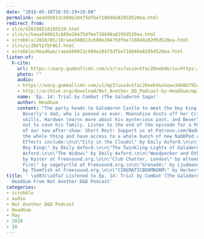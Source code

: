 ```yaml
---
date: "2018-05-10T16:55:29+10:00"
permalink: aea560813c689e28475dfbe718848a8295d520ea.html
redirect_from:
- sl/n/d20180510165529.html
- sl/n/s/haea560813c689e28475dfbe718848a8295d520ea.html
- scrobble/2018/05/10/aea560813c689e28475dfbe718848a8295d520ea.html
- sl/n/s/ZNVYpTbF0G7.html
- scrobble/HeadGum//aea560813c689e28475dfbe718848a8295d520ea.html
listen-of:
  h-cite:
    url: https://warp.gumballcdn.com/v1/rss?uuid=5fac20eeb4&rss=https://rss.art19.com/not-another-d-and-d-podcast
    photo: ""
    audio:
    - https://warp.gumballcdn.com/v1/mp3?uuid=5fac20eeb4&show=3468b795cd&mp3=http://rss.art19.com/episodes/d2762f50-4aca-46d7-9d6d-d3dd48119ee8.mp3
    - http://archive.org/download/Not_Another_DD_Podcast-by-HeadGum/mp3
    name: 'Ep. 14: Trial by Combat (The Galaderon Saga)'
    author: HeadGum
    content: "The party heads to Galaderon Castle to meet the boy king and defend
      Beverly's dad, who is peeved as ever. Moonshine dusts off her Crick lawyering
      skills, Hardwon learns more about his mysterious past, and Beverly goes all
      out to save his family. Listen to the end of the episode for a PATREON SAMPLE
      of our new after-show: Short Rest! Support us at Patreon.com/Naddpod to hear
      the whole thing and have access to a whole bunch of new NaDDPod content!\n\n\n\n\nMusic/Sound
      Effects include:\n\n\"City in the Clouds\" by Emily Axford.\n\n\"Court of the
      Boy King\" by Emily Axford.\n\n\"The Twinkling Lights of Galaderon\" by Emily
      Axford.\n\n\"The Widow\" by Emily Axford.\n\n\"Woodpecker and Other Birds\"
      by Kyster at Freesound.org.\n\n\"Club Chatter, London\" by mlteenie at Freesound.org.\n\n\"Crackling
      Fire\" by sagetyrtle at Freesound.org.\n\n\"Grenade\" by Ljudmann at Freesound.org.\_\n\n\"Glasshouse\"
      by Themfish at Freesound.org.\n\n\"CINEMATICBOOMNORM\" by HerbertBoland at Freesound.org.\n\n\n\n\n\n"
title: ' \ud83c\udfa7 Listened to Ep. 14: Trial by Combat (The Galaderon Saga) by
  HeadGum From Not Another D&D Podcast'
categories:
- scrobble
- audio
- Not Another D&D Podcast
- HeadGum
- May
- 2018
- 10
---
```

